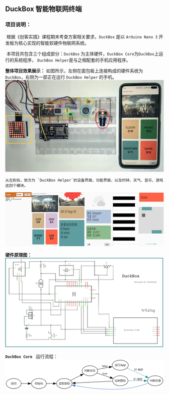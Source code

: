 ## DuckBox  智能物联网终端


### **项目说明：**

​	根据《创客实践》课程期末考查方案相关要求，`DuckBox` 是以 `Arduino Nano 3` 开发板为核心实现的智能软硬件物联网系统。

​	本项目共包含三个组成部分：`DuckBox` 为主体硬件，`DuckBox Core`为`DuckBox`上运行的系统程序， `DuckBox Helper`是与之相配套的手机应用程序。

**整体项目效果展示：**
    如图所示，左侧在面包板上连接构成的硬件系统为 `DuckBox`，右侧为一部正在运行 `DuckBox Helper` 的手机。
![软硬件效果](pic/IMG_20230815_032151.jpg)

    从左到右，依次为 `DuckBox Helper`的设备界面、功能界面，以及时钟、天气、音乐、游戏这四个模块。
![输入图片说明](pic/Screenshot_2023-08-16-00-40-54-580_com.max.blepro.jpg)


**硬件原理图：**
![输入图片说明](pic/%E7%A1%AC%E4%BB%B6%E5%8E%9F%E7%90%86.PNG)


**`DuckBox Core `** 运行流程：
![输入图片说明](pic/grgfd.PNG)